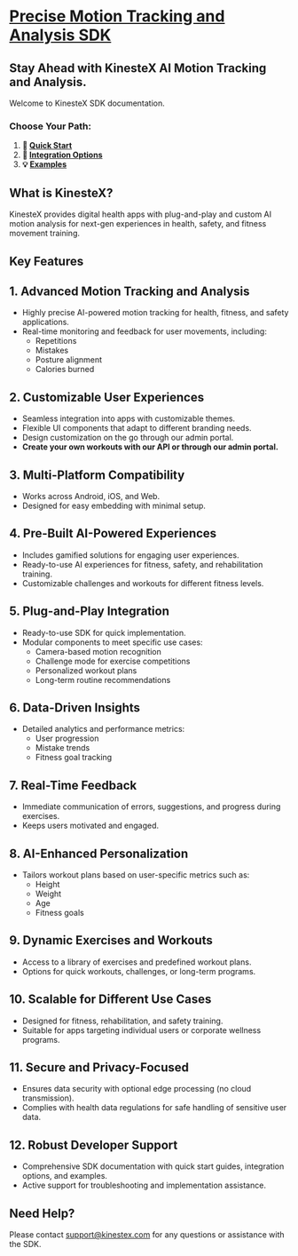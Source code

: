 # [Precise Motion Tracking and Analysis SDK](https://kinestex.com)
## Stay Ahead with KinesteX AI Motion Tracking and Analysis.

Welcome to KinesteX SDK documentation.

### **Choose Your Path:**

1. **🚀 [Quick Start](docs/getting-started.md)**  
2. **📱 [Integration Options](docs/integration/overview.md)**  
3. **💡 [Examples](docs/examples/code-samples.md)**

## What is KinesteX?

KinesteX provides digital health apps with plug-and-play and custom AI motion analysis for next-gen experiences in health, safety, and fitness movement training.

## Key Features

## **1. Advanced Motion Tracking and Analysis**
- Highly precise AI-powered motion tracking for health, fitness, and safety applications.
- Real-time monitoring and feedback for user movements, including:
    - Repetitions
    - Mistakes
    - Posture alignment
    - Calories burned

## **2. Customizable User Experiences**
- Seamless integration into apps with customizable themes.
- Flexible UI components that adapt to different branding needs.
- Design customization on the go through our admin portal.
- **Create your own workouts with our API or through our admin portal.**

## **3. Multi-Platform Compatibility**
- Works across Android, iOS, and Web.
- Designed for easy embedding with minimal setup.

## **4. Pre-Built AI-Powered Experiences**
- Includes gamified solutions for engaging user experiences.
- Ready-to-use AI experiences for fitness, safety, and rehabilitation training.
- Customizable challenges and workouts for different fitness levels.

## **5. Plug-and-Play Integration**
- Ready-to-use SDK for quick implementation.
- Modular components to meet specific use cases:
    - Camera-based motion recognition
    - Challenge mode for exercise competitions
    - Personalized workout plans
    - Long-term routine recommendations

## **6. Data-Driven Insights**
- Detailed analytics and performance metrics:
    - User progression
    - Mistake trends
    - Fitness goal tracking

## **7. Real-Time Feedback**
- Immediate communication of errors, suggestions, and progress during exercises.
- Keeps users motivated and engaged.

## **8. AI-Enhanced Personalization**
- Tailors workout plans based on user-specific metrics such as:
    - Height
    - Weight
    - Age
    - Fitness goals

## **9. Dynamic Exercises and Workouts**
- Access to a library of exercises and predefined workout plans.
- Options for quick workouts, challenges, or long-term programs.

## **10. Scalable for Different Use Cases**
- Designed for fitness, rehabilitation, and safety training.
- Suitable for apps targeting individual users or corporate wellness programs.

## **11. Secure and Privacy-Focused**
- Ensures data security with optional edge processing (no cloud transmission).
- Complies with health data regulations for safe handling of sensitive user data.

## **12. Robust Developer Support**
- Comprehensive SDK documentation with quick start guides, integration options, and examples.
- Active support for troubleshooting and implementation assistance.


## Need Help?
Please contact support@kinestex.com for any questions or assistance with the SDK.